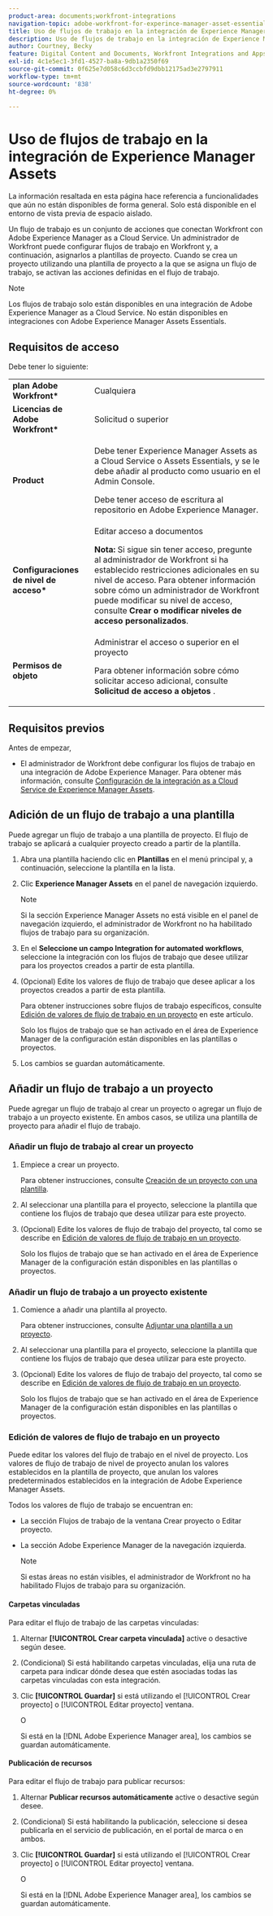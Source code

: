 ```yaml
---
product-area: documents;workfront-integrations
navigation-topic: adobe-workfront-for-experince-manager-asset-essentials
title: Uso de flujos de trabajo en la integración de Experience Manager Assets Essentials
description: Uso de flujos de trabajo en la integración de Experience Manager Assets Essentials
author: Courtney, Becky
feature: Digital Content and Documents, Workfront Integrations and Apps
exl-id: 4c1e5ec1-3fd1-4527-ba8a-9db1a2350f69
source-git-commit: 0f625e7d058c6d3ccbfd9dbb12175ad3e2797911
workflow-type: tm+mt
source-wordcount: '838'
ht-degree: 0%

---
```


# Uso de flujos de trabajo en la integración de Experience Manager Assets

<span class="preview">La información resaltada en esta página hace referencia a funcionalidades que aún no están disponibles de forma general. Solo está disponible en el entorno de vista previa de espacio aislado.</span>

Un flujo de trabajo es un conjunto de acciones que conectan Workfront con Adobe Experience Manager as a Cloud Service. Un administrador de Workfront puede configurar flujos de trabajo en Workfront y, a continuación, asignarlos a plantillas de proyecto. Cuando se crea un proyecto utilizando una plantilla de proyecto a la que se asigna un flujo de trabajo, se activan las acciones definidas en el flujo de trabajo.

>[!NOTE]
>
>Los flujos de trabajo solo están disponibles en una integración de Adobe Experience Manager as a Cloud Service. No están disponibles en integraciones con Adobe Experience Manager Assets Essentials.


## Requisitos de acceso

Debe tener lo siguiente:

<table>
  <tr>
   <td><strong>plan Adobe Workfront*</strong>
   </td>
   <td>Cualquiera
   </td>
  </tr>
  <tr>
   <td><strong>Licencias de Adobe Workfront*</strong>
   </td>
   <td>Solicitud o superior
   </td>
  </tr>
  <tr>
   <td><strong>Product</strong>
   </td>
   <td><p>Debe tener Experience Manager Assets as a Cloud Service o Assets Essentials, y se le debe añadir al producto como usuario en el Admin Console.</p><p>Debe tener acceso de escritura al repositorio en Adobe Experience Manager.</p>
   </td>
  </tr>
  <tr>
   <td><strong>Configuraciones de nivel de acceso*</strong>
   </td>
   <td>Editar acceso a documentos
<p>
<strong>Nota: </strong>Si sigue sin tener acceso, pregunte al administrador de Workfront si ha establecido restricciones adicionales en su nivel de acceso. Para obtener información sobre cómo un administrador de Workfront puede modificar su nivel de acceso, consulte <strong>Crear o modificar niveles de acceso personalizados</strong>.
   </td>
  </tr>
  <tr>
   <td><strong>Permisos de objeto</strong>
   </td>
   <td>Administrar el acceso o superior en el proyecto 
<p>
Para obtener información sobre cómo solicitar acceso adicional, consulte <strong>Solicitud de acceso a objetos </strong>.
   </td>
  </tr>
</table>

## Requisitos previos

Antes de empezar,

* El administrador de Workfront debe configurar los flujos de trabajo en una integración de Adobe Experience Manager. Para obtener más información, consulte [Configuración de la integración as a Cloud Service de Experience Manager Assets](../../administration-and-setup/configure-integrations/configure-aacs-integration.md#set-up-workflows-optional).

## Adición de un flujo de trabajo a una plantilla

Puede agregar un flujo de trabajo a una plantilla de proyecto. El flujo de trabajo se aplicará a cualquier proyecto creado a partir de la plantilla.

1. Abra una plantilla haciendo clic en **Plantillas** en el menú principal y, a continuación, seleccione la plantilla en la lista.
1. Clic **Experience Manager Assets** en el panel de navegación izquierdo.

   >[!NOTE]
   >
   >Si la sección Experience Manager Assets no está visible en el panel de navegación izquierdo, el administrador de Workfront no ha habilitado flujos de trabajo para su organización. <!--Is this right?-->

1. En el **Seleccione un campo Integration for automated workflows**, seleccione la integración con los flujos de trabajo que desee utilizar para los proyectos creados a partir de esta plantilla.
1. (Opcional) Edite los valores de flujo de trabajo que desee aplicar a los proyectos creados a partir de esta plantilla.

   Para obtener instrucciones sobre flujos de trabajo específicos, consulte [Edición de valores de flujo de trabajo en un proyecto](#edit-workflow-values-in-a-project) en este artículo.

   Solo los flujos de trabajo que se han activado en el área de Experience Manager de la configuración están disponibles en las plantillas o proyectos.

1. Los cambios se guardan automáticamente. <!-- do they though??-->

## Añadir un flujo de trabajo a un proyecto

Puede agregar un flujo de trabajo al crear un proyecto o agregar un flujo de trabajo a un proyecto existente. En ambos casos, se utiliza una plantilla de proyecto para añadir el flujo de trabajo.

### Añadir un flujo de trabajo al crear un proyecto

1. Empiece a crear un proyecto.

   Para obtener instrucciones, consulte [Creación de un proyecto con una plantilla](/help/quicksilver/manage-work/projects/create-projects/create-project-from-template.md).

1. Al seleccionar una plantilla para el proyecto, seleccione la plantilla que contiene los flujos de trabajo que desea utilizar para este proyecto.
1. (Opcional) Edite los valores de flujo de trabajo del proyecto, tal como se describe en [Edición de valores de flujo de trabajo en un proyecto](#edit-workflow-values-in-a-project).

   Solo los flujos de trabajo que se han activado en el área de Experience Manager de la configuración están disponibles en las plantillas o proyectos.


### Añadir un flujo de trabajo a un proyecto existente

1. Comience a añadir una plantilla al proyecto.

   Para obtener instrucciones, consulte [Adjuntar una plantilla a un proyecto](/help/quicksilver/manage-work/projects/create-and-manage-templates/attach-template-to-project.md).

1. Al seleccionar una plantilla para el proyecto, seleccione la plantilla que contiene los flujos de trabajo que desea utilizar para este proyecto.
1. (Opcional) Edite los valores de flujo de trabajo del proyecto, tal como se describe en [Edición de valores de flujo de trabajo en un proyecto](#edit-workflow-values-in-a-project).

   Solo los flujos de trabajo que se han activado en el área de Experience Manager de la configuración están disponibles en las plantillas o proyectos.

### Edición de valores de flujo de trabajo en un proyecto

Puede editar los valores del flujo de trabajo en el nivel de proyecto. Los valores de flujo de trabajo de nivel de proyecto anulan los valores establecidos en la plantilla de proyecto, que anulan los valores predeterminados establecidos en la integración de Adobe Experience Manager Assets.

Todos los valores de flujo de trabajo se encuentran en:

* La sección Flujos de trabajo de la ventana Crear proyecto o Editar proyecto.
* La sección Adobe Experience Manager de la navegación izquierda.


  >[!NOTE]
  >
  >Si estas áreas no están visibles, el administrador de Workfront no ha habilitado Flujos de trabajo para su organización.

#### Carpetas vinculadas

Para editar el flujo de trabajo de las carpetas vinculadas:

1. Alternar **[!UICONTROL Crear carpeta vinculada]** active o desactive según desee.
1. (Condicional) Si está habilitando carpetas vinculadas, elija una ruta de carpeta para indicar dónde desea que estén asociadas todas las carpetas vinculadas con esta integración.
1. Clic **[!UICONTROL Guardar]** si está utilizando el [!UICONTROL Crear proyecto] o [!UICONTROL Editar proyecto] ventana.

   O

   Si está en la [!DNL Adobe Experience Manager area], los cambios se guardan automáticamente. <!--Do they though?-->


#### Publicación de recursos

<div class="preview">

Para editar el flujo de trabajo para publicar recursos:

1. Alternar **Publicar recursos automáticamente** active o desactive según desee.
1. (Condicional) Si está habilitando la publicación, seleccione si desea publicarla en el servicio de publicación, en el portal de marca o en ambos.
1. Clic **[!UICONTROL Guardar]** si está utilizando el [!UICONTROL Crear proyecto] o [!UICONTROL Editar proyecto] ventana.

   O

   Si está en la [!DNL Adobe Experience Manager area], los cambios se guardan automáticamente. <!--Do they though?-->

</div>
